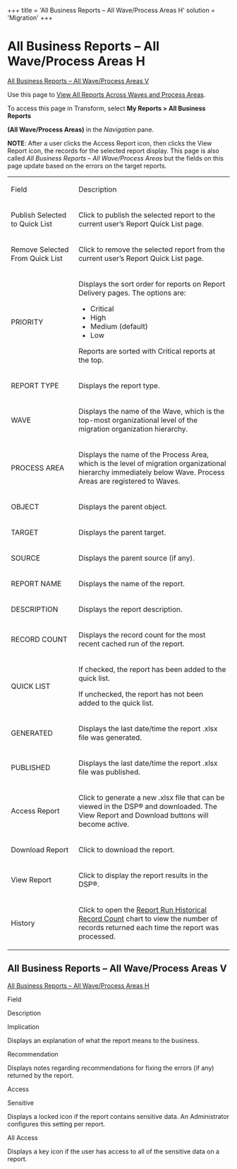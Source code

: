 +++
title = 'All Business Reports – All Wave/Process Areas H'
solution = 'Migration'
+++

# All Business Reports – All Wave/Process Areas H

[All Business Reports – All Wave/Process Areas V](#All)

<div class="use">

Use this page to [View All Reports Across Waves and Process
Areas](../Use_Cases/View_Reports.htm#View_All_Reports_Across_Waves_and_Process_Areas).

</div>

To access this page in Transform, select **My Reports \> All Business
Reports**

**(All Wave/Process Areas)** in the *Navigation* pane.

**NOTE**: After a user clicks the Access Report icon, then clicks the
View Report icon, the records for the selected report display. This page
is also called *All Business Reports – All Wave/Process Areas* but the
fields on this page update based on the errors on the target reports.

<table>
<tbody>
<tr class="odd">
<td><p>Field</p></td>
<td><p>Description</p></td>
</tr>
<tr class="even">
<td><p>Publish Selected to Quick List</p></td>
<td><p>Click to publish the selected report to the current user’s Report Quick List page.</p></td>
</tr>
<tr class="odd">
<td><p>Remove Selected From Quick List</p></td>
<td><p>Click to remove the selected report from the current user’s Report Quick List page.</p></td>
</tr>
<tr class="even">
<td><p>PRIORITY</p></td>
<td><p>Displays the sort order for reports on Report Delivery pages. The options are:</p>
<ul>
<li>Critical</li>
<li>High</li>
<li>Medium (default)</li>
<li>Low</li>
</ul>
<p>Reports are sorted with Critical reports at the top.</p></td>
</tr>
<tr class="odd">
<td><p>REPORT TYPE</p></td>
<td><p>Displays the <span id="Report Type" class="popUpLink">report type</span>.</p></td>
</tr>
<tr class="even">
<td><p>WAVE</p></td>
<td><p>Displays the name of the Wave, which is the top-most organizational level of the migration organization hierarchy.</p></td>
</tr>
<tr class="odd">
<td><p>PROCESS AREA</p></td>
<td><p>Displays the name of the Process Area, which is the level of migration organizational hierarchy immediately below Wave. Process Areas are registered to Waves.</p></td>
</tr>
<tr class="even">
<td><p>OBJECT</p></td>
<td><p>Displays the parent object.</p></td>
</tr>
<tr class="odd">
<td><p>TARGET</p></td>
<td><p>Displays the parent target.</p></td>
</tr>
<tr class="even">
<td><p>SOURCE</p></td>
<td><p>Displays the parent source (if any).</p></td>
</tr>
<tr class="odd">
<td><p>REPORT NAME</p></td>
<td><p>Displays the name of the report.</p></td>
</tr>
<tr class="even">
<td><p>DESCRIPTION</p></td>
<td><p>Displays the report description.</p></td>
</tr>
<tr class="odd">
<td><p>RECORD COUNT</p></td>
<td><p>Displays the record count for the most recent cached run of the report.</p></td>
</tr>
<tr class="even">
<td><p>QUICK LIST</p></td>
<td><p>If checked, the report has been added to the quick list.</p>
<p>If unchecked, the report has not been added to the quick list.</p></td>
</tr>
<tr class="odd">
<td><p>GENERATED</p></td>
<td><p>Displays the last date/time the report .xlsx file was generated.</p></td>
</tr>
<tr class="even">
<td><p>PUBLISHED</p></td>
<td><p>Displays the last date/time the report .xlsx file was published.</p></td>
</tr>
<tr class="odd">
<td><p>Access Report</p></td>
<td><p>Click to generate a new .xlsx file that can be viewed in the DSP® and downloaded. The View Report and Download buttons will become active.</p></td>
</tr>
<tr class="even">
<td><p>Download Report</p></td>
<td><p>Click to download the report.</p></td>
</tr>
<tr class="odd">
<td><p>View Report</p></td>
<td><p>Click to display the report results in the DSP®.</p></td>
</tr>
<tr class="even">
<td><p>History</p></td>
<td><p>Click to open the <a href="Report_Run_Historical_Record_Count.htm">Report Run Historical Record Count</a> chart to view the number of records returned each time the report was processed.</p></td>
</tr>
</tbody>
</table>

## <span id="All"></span> All Business Reports – All Wave/Process Areas V

[All Business Reports – All Wave/Process Areas H](#)

Field

Description

Implication

Displays an explanation of what the report means to the business.

Recommendation

Displays notes regarding recommendations for fixing the errors (if any)
returned by the report.

Access

Sensitive

Displays a locked icon if the report contains sensitive data. An
Administrator configures this setting per report.

All Access

Displays a key icon if the user has access to all of the sensitive data
on a report.
